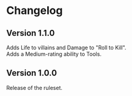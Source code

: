 # Changelog

## Version 1.1.0

Adds Life to villains and Damage to "Roll to Kill".  
Adds a Medium-rating ability to Tools.

## Version 1.0.0

Release of the ruleset.
